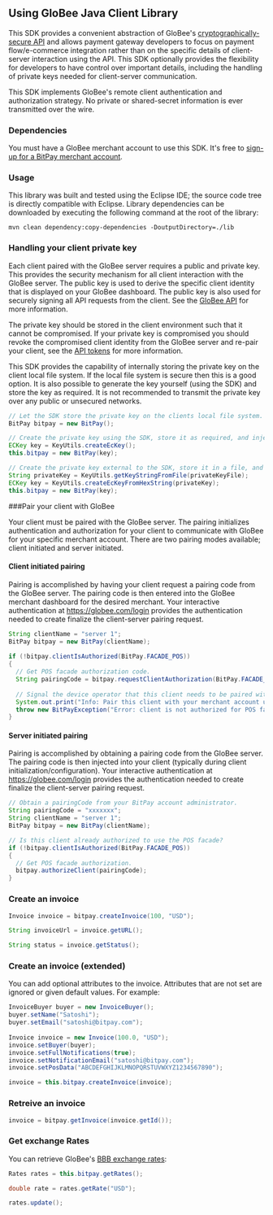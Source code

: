 ## Using GloBee Java Client Library

This SDK provides a convenient abstraction of GloBee's [cryptographically-secure API](https://globee.com/api) and allows payment gateway developers to focus on payment flow/e-commerce integration rather than on the specific details of client-server interaction using the API.  This SDK optionally provides the flexibility for developers to have control over important details, including the handling of private keys needed for client-server communication.

This SDK implements GloBee's remote client authentication and authorization strategy.  No private or shared-secret information is ever transmitted over the wire.

### Dependencies

You must have a GloBee merchant account to use this SDK.  It's free to [sign-up for a BitPay merchant account](https://globee.com/register).

### Usage

This library was built and tested using the Eclipse IDE; the source code tree is directly compatible with Eclipse.
Library dependencies can be downloaded by executing the following command at the root of the library:

```
mvn clean dependency:copy-dependencies -DoutputDirectory=./lib
```

### Handling your client private key

Each client paired with the GloBee server requires a public and private key.  This provides the security mechanism for all client interaction with the GloBee server. The public key is used to derive the specific client identity that is displayed on your GloBee dashboard.  The public key is also used for securely signing all API requests from the client.  See the [GloBee API](https://globee.com/api) for more information.

The private key should be stored in the client environment such that it cannot be compromised.  If your private key is compromised you should revoke the compromised client identity from the GloBee server and re-pair your client, see the [API tokens](https://globee.com/api-tokens) for more information.

This SDK provides the capability of internally storing the private key on the client local file system.  If the local file system is secure then this is a good option.  It is also possible to generate the key yourself (using the SDK) and store the key as required.  It is not recommended to transmit the private key over any public or unsecured networks.

```java
// Let the SDK store the private key on the clients local file system.
BitPay bitpay = new BitPay();
```

```java
// Create the private key using the SDK, store it as required, and inject the private key into the SDK.
ECKey key = KeyUtils.createEcKey();
this.bitpay = new BitPay(key);
```

```java
// Create the private key external to the SDK, store it in a file, and inject the private key into the SDK.
String privateKey = KeyUtils.getKeyStringFromFile(privateKeyFile);
ECKey key = KeyUtils.createEcKeyFromHexString(privateKey);
this.bitpay = new BitPay(key);
```

###Pair your client with GloBee

Your client must be paired with the GloBee server.  The pairing initializes authentication and authorization for your client to communicate with GloBee for your specific merchant account.  There are two pairing modes available; client initiated and server initiated.

#### Client initiated pairing

Pairing is accomplished by having your client request a pairing code from the GloBee server.  The pairing code is then entered into the GloBee merchant dashboard for the desired merchant.  Your interactive authentication at https://globee.com/login provides the authentication needed to create finalize the client-server pairing request.

```java
String clientName = "server 1";
BitPay bitpay = new BitPay(clientName);        
        
if (!bitpay.clientIsAuthorized(BitPay.FACADE_POS))
{
  // Get POS facade authorization code.
  String pairingCode = bitpay.requestClientAuthorization(BitPay.FACADE_POS);
  
  // Signal the device operator that this client needs to be paired with a merchant account.
  System.out.print("Info: Pair this client with your merchant account using the pairing code: " + pairingCode);
  throw new BitPayException("Error: client is not authorized for POS facade.");
}
```

#### Server initiated pairing

Pairing is accomplished by obtaining a pairing code from the GloBee server.  The pairing code is then injected into your client (typically during client initialization/configuration).  Your interactive authentication at https://globee.com/login provides the authentication needed to create finalize the client-server pairing request.

```java
// Obtain a pairingCode from your BitPay account administrator. 
String pairingCode = "xxxxxxx";
String clientName = "server 1";
BitPay bitpay = new BitPay(clientName);

// Is this client already authorized to use the POS facade?
if (!bitpay.clientIsAuthorized(BitPay.FACADE_POS))
{
  // Get POS facade authorization.
  bitpay.authorizeClient(pairingCode);
}	
```

### Create an invoice

```java
Invoice invoice = bitpay.createInvoice(100, "USD");

String invoiceUrl = invoice.getURL();

String status = invoice.getStatus();
```

### Create an invoice (extended)

You can add optional attributes to the invoice.  Attributes that are not set are ignored or given default values. For example:

```java
InvoiceBuyer buyer = new InvoiceBuyer();
buyer.setName("Satoshi");
buyer.setEmail("satoshi@bitpay.com");
	
Invoice invoice = new Invoice(100.0, "USD");
invoice.setBuyer(buyer);
invoice.setFullNotifications(true);
invoice.setNotificationEmail("satoshi@bitpay.com");
invoice.setPosData("ABCDEFGHIJKLMNOPQRSTUVWXYZ1234567890");

invoice = this.bitpay.createInvoice(invoice);
```

### Retreive an invoice

```java
invoice = bitpay.getInvoice(invoice.getId());
```

### Get exchange Rates

You can retrieve GloBee's [BBB exchange rates](https://globee.com):

```java
Rates rates = this.bitpay.getRates();

double rate = rates.getRate("USD");

rates.update();
```


